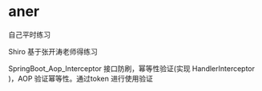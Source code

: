 # aner
自己平时练习


Shiro 基于张开涛老师得练习

SpringBoot_Aop_Interceptor   接口防刷，幂等性验证(实现  HandlerInterceptor )，AOP 验证幂等性。通过token 进行使用验证

